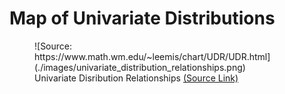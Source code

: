 # Map of Univariate Distributions

<figure markdown="span">
![Source: https://www.math.wm.edu/~leemis/chart/UDR/UDR.html](./images/univariate_distribution_relationships.png)
<figcaption>Univariate Disribution Relationships <a href="https://www.math.wm.edu/~leemis/chart/UDR/UDR.html">(Source Link)</a></figcaption>
</figure>